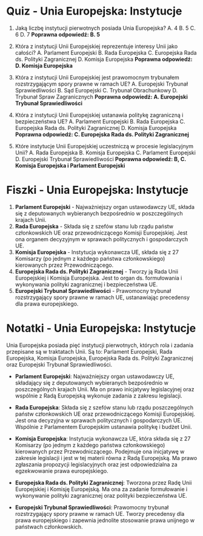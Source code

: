  # Quiz - Unia Europejska: Instytucje

1. Jaką liczbę instytucji pierwotnych posiada Unia Europejska?
   A. 4
   B. 5
   C. 6
   D. 7
   **Poprawna odpowiedź: B. 5**

2. Która z instytucji Unii Europejskiej reprezentuje interesy Unii jako całości?
   A. Parlament Europejski
   B. Rada Europejska
   C. Europejska Rada ds. Polityki Zagranicznej
   D. Komisja Europejska
   **Poprawna odpowiedź: D. Komisja Europejska**

3. Która z instytucji Unii Europejskiej jest prawomocnym trybunałem rozstrzygającym spory prawne w ramach UE?
   A. Europejski Trybunał Sprawiedliwości
   B. Sąd Europejski
   C. Trybunał Obrachunkowy
   D. Trybunał Spraw Zagranicznych
   **Poprawna odpowiedź: A. Europejski Trybunał Sprawiedliwości**

4. Która z instytucji Unii Europejskiej ustanawia politykę zagraniczną i bezpieczeństwa UE?
   A. Parlament Europejski
   B. Rada Europejska
   C. Europejska Rada ds. Polityki Zagranicznej
   D. Komisja Europejska
   **Poprawna odpowiedź: C. Europejska Rada ds. Polityki Zagranicznej**

5. Które instytucje Unii Europejskiej uczestniczą w procesie legislacyjnym Unii?
   A. Rada Europejska
   B. Komisja Europejska
   C. Parlament Europejski
   D. Europejski Trybunał Sprawiedliwości
   **Poprawna odpowiedź: B, C. Komisja Europejska i Parlament Europejski**

# Fiszki - Unia Europejska: Instytucje

1. **Parlament Europejski** - Najważniejszy organ ustawodawczy UE, składa się z deputowanych wybieranych bezpośrednio w poszczególnych krajach Unii.
2. **Rada Europejska** - Składa się z szefów stanu lub rządu państw członkowskich UE oraz przewodniczącego Komisji Europejskiej. Jest ona organem decyzyjnym w sprawach politycznych i gospodarczych UE.
3. **Komisja Europejska** - Instytucja wykonawcza UE, składa się z 27 Komisarzy (po jednym z każdego państwa członkowskiego) kierowanych przez Przewodniczącego.
4. **Europejska Rada ds. Polityki Zagranicznej** - Tworzy ją Rada Unii Europejskiej i Komisja Europejska. Jest to organ ds. formułowania i wykonywania polityki zagranicznej i bezpieczeństwa UE.
5. **Europejski Trybunał Sprawiedliwości** - Prawomocny trybunał rozstrzygający spory prawne w ramach UE, ustanawiając precedensy dla prawa europejskiego.

# Notatki - Unia Europejska: Instytucje

Unia Europejska posiada pięć instytucji pierwotnych, których rola i zadania przepisane są w traktatach Unii. Są to: Parlament Europejski, Rada Europejska, Komisja Europejska, Europejska Rada ds. Polityki Zagranicznej oraz Europejski Trybunał Sprawiedliwości.

- **Parlament Europejski**: Najważniejszy organ ustawodawczy UE, składający się z deputowanych wybieranych bezpośrednio w poszczególnych krajach Unii. Ma on prawo inicjatywy legislacyjnej oraz wspólnie z Radą Europejską wykonuje zadania z zakresu legislacji.

- **Rada Europejska**: Składa się z szefów stanu lub rządu poszczególnych państw członkowskich UE oraz przewodniczącego Komisji Europejskiej. Jest ona decyzyjna w sprawach politycznych i gospodarczych UE. Wspólnie z Parlamentem Europejskim ustanawia politykę i budżet Unii.

- **Komisja Europejska**: Instytucja wykonawcza UE, która składa się z 27 Komisarzy (po jednym z każdego państwa członkowskiego) kierowanych przez Przewodniczącego. Podejmuje ona inicjatywę w zakresie legislacji i jest w tej materii równa z Radą Europejską. Ma prawo zgłaszania propozycji legislacyjnych oraz jest odpowiedzialna za egzekwowanie prawa europejskiego.

- **Europejska Rada ds. Polityki Zagranicznej**: Tworzona przez Radę Unii Europejskiej i Komisję Europejską. Ma ona za zadanie formułowanie i wykonywanie polityki zagranicznej oraz polityki bezpieczeństwa UE.

- **Europejski Trybunał Sprawiedliwości**: Prawomocny trybunał rozstrzygający spory prawne w ramach UE. Tworzy precedensy dla prawa europejskiego i zapewnia jednolite stosowanie prawa unijnego w państwach członkowskich.